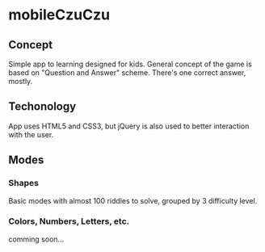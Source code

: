 mobileCzuCzu
============

## Concept

Simple app to learning designed for kids. General concept of the game is based on "Question and Answer" scheme. There's one correct answer, mostly.

## Techonology

App uses HTML5 and CSS3, but jQuery is also used to better interaction with the user.

## Modes

### Shapes

Basic modes with almost 100 riddles to solve, grouped by 3 difficulty level.

### Colors, Numbers, Letters, etc.

comming soon...